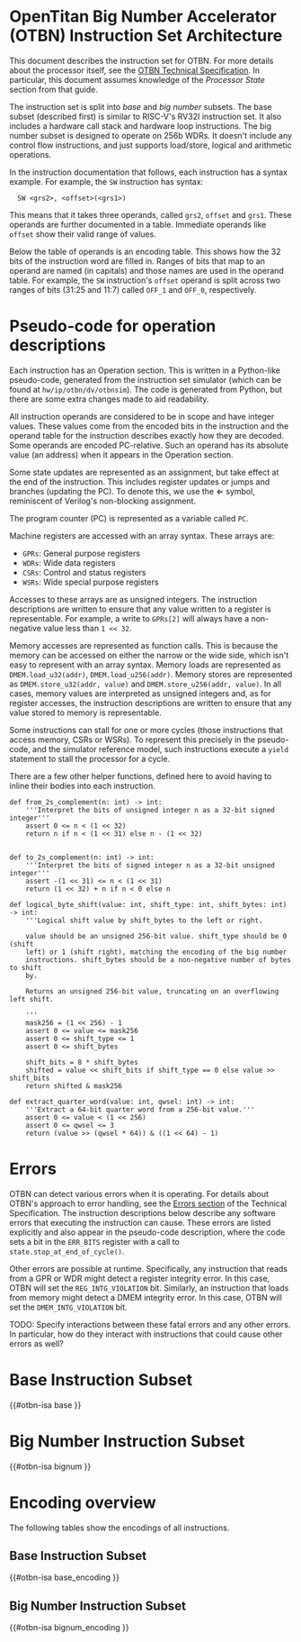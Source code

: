 # OpenTitan Big Number Accelerator (OTBN) Instruction Set Architecture

This document describes the instruction set for OTBN.
For more details about the processor itself, see the [OTBN Technical Specification](../README.md).
In particular, this document assumes knowledge of the *Processor State* section from that guide.

The instruction set is split into *base* and *big number* subsets.
The base subset (described first) is similar to RISC-V's RV32I instruction set.
It also includes a hardware call stack and hardware loop instructions.
The big number subset is designed to operate on 256b WDRs.
It doesn't include any control flow instructions, and just supports load/store, logical and arithmetic operations.

In the instruction documentation that follows, each instruction has a syntax example.
For example, the `SW` instruction has syntax:
```
  SW <grs2>, <offset>(<grs1>)
```
This means that it takes three operands, called `grs2`, `offset` and `grs1`.
These operands are further documented in a table.
Immediate operands like `offset` show their valid range of values.

Below the table of operands is an encoding table.
This shows how the 32 bits of the instruction word are filled in.
Ranges of bits that map to an operand are named (in capitals) and those names are used in the operand table.
For example, the `SW` instruction's `offset` operand is split across two ranges of bits (31:25 and 11:7) called `OFF_1` and `OFF_0`, respectively.

# Pseudo-code for operation descriptions

Each instruction has an Operation section.
This is written in a Python-like pseudo-code, generated from the instruction set simulator (which can be found at `hw/ip/otbn/dv/otbnsim`).
The code is generated from Python, but there are some extra changes made to aid readability.

All instruction operands are considered to be in scope and have integer values.
These values come from the encoded bits in the instruction and the operand table for the instruction describes exactly how they are decoded.
Some operands are encoded PC-relative.
Such an operand has its absolute value (an address) when it appears in the Operation section.

Some state updates are represented as an assignment, but take effect at the end of the instruction.
This includes register updates or jumps and branches (updating the PC).
To denote this, we use the &#x21d0; symbol, reminiscent of Verilog's non-blocking assignment.

The program counter (PC) is represented as a variable called `PC`.

Machine registers are accessed with an array syntax.
These arrays are:

- `GPRs`: General purpose registers
- `WDRs`: Wide data registers
- `CSRs`: Control and status registers
- `WSRs`: Wide special purpose registers

Accesses to these arrays are as unsigned integers.
The instruction descriptions are written to ensure that any value written to a register is representable.
For example, a write to `GPRs[2]` will always have a non-negative value less than `1 << 32`.

Memory accesses are represented as function calls.
This is because the memory can be accessed on either the narrow or the wide side, which isn't easy to represent with an array syntax.
Memory loads are represented as `DMEM.load_u32(addr)`, `DMEM.load_u256(addr)`.
Memory stores are represented as `DMEM.store_u32(addr, value)` and `DMEM.store_u256(addr, value)`.
In all cases, memory values are interpreted as unsigned integers and, as for register accesses, the instruction descriptions are written to ensure that any value stored to memory is representable.

Some instructions can stall for one or more cycles (those instructions that access memory, CSRs or WSRs).
To represent this precisely in the pseudo-code, and the simulator reference model, such instructions execute a `yield` statement to stall the processor for a cycle.

There are a few other helper functions, defined here to avoid having to inline their bodies into each instruction.
```python3
def from_2s_complement(n: int) -> int:
    '''Interpret the bits of unsigned integer n as a 32-bit signed integer'''
    assert 0 <= n < (1 << 32)
    return n if n < (1 << 31) else n - (1 << 32)


def to_2s_complement(n: int) -> int:
    '''Interpret the bits of signed integer n as a 32-bit unsigned integer'''
    assert -(1 << 31) <= n < (1 << 31)
    return (1 << 32) + n if n < 0 else n

def logical_byte_shift(value: int, shift_type: int, shift_bytes: int) -> int:
    '''Logical shift value by shift_bytes to the left or right.

    value should be an unsigned 256-bit value. shift_type should be 0 (shift
    left) or 1 (shift right), matching the encoding of the big number
    instructions. shift_bytes should be a non-negative number of bytes to shift
    by.

    Returns an unsigned 256-bit value, truncating on an overflowing left shift.

    '''
    mask256 = (1 << 256) - 1
    assert 0 <= value <= mask256
    assert 0 <= shift_type <= 1
    assert 0 <= shift_bytes

    shift_bits = 8 * shift_bytes
    shifted = value << shift_bits if shift_type == 0 else value >> shift_bits
    return shifted & mask256

def extract_quarter_word(value: int, qwsel: int) -> int:
    '''Extract a 64-bit quarter word from a 256-bit value.'''
    assert 0 <= value < (1 << 256)
    assert 0 <= qwsel <= 3
    return (value >> (qwsel * 64)) & ((1 << 64) - 1)
```

# Errors

OTBN can detect various errors when it is operating.
For details about OTBN's approach to error handling, see the [Errors section](../README.md#design-details-errors) of the Technical Specification.
The instruction descriptions below describe any software errors that executing the instruction can cause.
These errors are listed explicitly and also appear in the pseudo-code description, where the code sets a bit in the `ERR_BITS` register with a call to `state.stop_at_end_of_cycle()`.

Other errors are possible at runtime.
Specifically, any instruction that reads from a GPR or WDR might detect a register integrity error.
In this case, OTBN will set the `REG_INTG_VIOLATION` bit.
Similarly, an instruction that loads from memory might detect a DMEM integrity error.
In this case, OTBN will set the `DMEM_INTG_VIOLATION` bit.

TODO:
Specify interactions between these fatal errors and any other errors.
In particular, how do they interact with instructions that could cause other errors as well?

<!-- Documentation for the instructions in the ISA. Generated from ../data/insns.yml. -->
# Base Instruction Subset

{{#otbn-isa base }}

# Big Number Instruction Subset

{{#otbn-isa bignum }}

# Encoding overview
The following tables show the encodings of all instructions.

## Base Instruction Subset
{{#otbn-isa base_encoding }}

## Big Number Instruction Subset
{{#otbn-isa bignum_encoding }}
